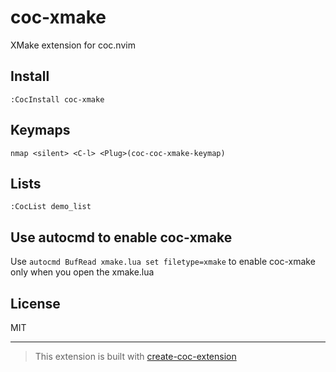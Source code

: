 # coc-xmake

XMake extension for coc.nvim

## Install

`:CocInstall coc-xmake`

## Keymaps

`nmap <silent> <C-l> <Plug>(coc-coc-xmake-keymap)`

## Lists

`:CocList demo_list`

## Use autocmd to enable coc-xmake

Use `autocmd BufRead xmake.lua set filetype=xmake` to enable coc-xmake only when you open the xmake.lua

## License

MIT

---

> This extension is built with [create-coc-extension](https://github.com/fannheyward/create-coc-extension)
